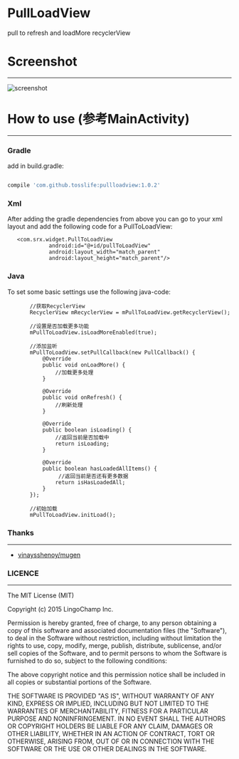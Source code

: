 # PullLoadView
pull to refresh and loadMore recyclerView


# Screenshot
-------------------------
![screenshot](https://github.com/tosslife/PullLoadView/blob/master/simple.gif)



# How to use (参考MainActivity)
-------------------------

### Gradle

add in build.gradle:

```groovy

compile 'com.github.tosslife:pullloadview:1.0.2'

```
### Xml

After adding the gradle dependencies from above you can go to your xml layout and add the following code for a PullToLoadView:

```
   <com.srx.widget.PullToLoadView
             android:id="@+id/pullToLoadView"
             android:layout_width="match_parent"
             android:layout_height="match_parent"/>
```

### Java

To set some basic settings use the following java-code:

```
       //获取RecyclerView
       RecyclerView mRecyclerView = mPullToLoadView.getRecyclerView();

       //设置是否加载更多功能
       mPullToLoadView.isLoadMoreEnabled(true);

       //添加监听
       mPullToLoadView.setPullCallback(new PullCallback() {
           @Override
           public void onLoadMore() {
               //加载更多处理
           }

           @Override
           public void onRefresh() {
               //刷新处理
           }

           @Override
           public boolean isLoading() {
               //返回当前是否加载中
               return isLoading;
           }

           @Override
           public boolean hasLoadedAllItems() {
                //返回当前是否还有更多数据
               return isHasLoadedAll;
           }
       });

       //初始加载
       mPullToLoadView.initLoad();
```

### Thanks
-------------------------

- [vinaysshenoy/mugen](https://github.com/vinaysshenoy/mugen)

### LICENCE
-------------------------

  The MIT License (MIT)

  Copyright (c) 2015 LingoChamp Inc.

  Permission is hereby granted, free of charge, to any person obtaining a copy
  of this software and associated documentation files (the "Software"), to deal
  in the Software without restriction, including without limitation the rights
  to use, copy, modify, merge, publish, distribute, sublicense, and/or sell
  copies of the Software, and to permit persons to whom the Software is
  furnished to do so, subject to the following conditions:

  The above copyright notice and this permission notice shall be included in
  all copies or substantial portions of the Software.

  THE SOFTWARE IS PROVIDED "AS IS", WITHOUT WARRANTY OF ANY KIND, EXPRESS OR
  IMPLIED, INCLUDING BUT NOT LIMITED TO THE WARRANTIES OF MERCHANTABILITY,
  FITNESS FOR A PARTICULAR PURPOSE AND NONINFRINGEMENT. IN NO EVENT SHALL THE
  AUTHORS OR COPYRIGHT HOLDERS BE LIABLE FOR ANY CLAIM, DAMAGES OR OTHER
  LIABILITY, WHETHER IN AN ACTION OF CONTRACT, TORT OR OTHERWISE, ARISING FROM,
  OUT OF OR IN CONNECTION WITH THE SOFTWARE OR THE USE OR OTHER DEALINGS IN
  THE SOFTWARE.
